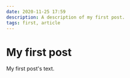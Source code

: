 ```yaml
---
date: 2020-11-25 17:59
description: A description of my first post.
tags: first, article
---
```

# My first post

My first post's text.
